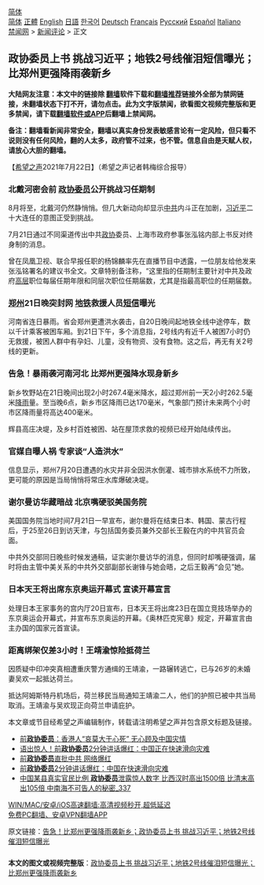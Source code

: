  <!-- 面包屑导航 --> <div class="breadcrumb"><!-- GTranslate: https://gtranslate.io/ -->  <div class="switcher notranslate">  <div class="selected">  <a href="#" onclick="return false;"> 简体</a>  </div>  <div class="option">  <a href="https://www.bannedbook.org" onclick="doGTranslate('zh-CN|zh-CN');jQuery('div.switcher div.selected a').html(jQuery(this).html());return false;" title="简体中文" class="nturl selected"> 简体</a>  <a href="https://www.bannedbook.org/zh-tw/" onclick="doGTranslate('zh-CN|zh-TW');jQuery('div.switcher div.selected a').html(jQuery(this).html());return false;" title="繁體中文" class="nturl"> 正體</a>  <a href="https://www.bannedbook.org/en/" onclick="doGTranslate('zh-CN|en');jQuery('div.switcher div.selected a').html(jQuery(this).html());return false;" title="English" class="nturl"> English</a>  <a href="https://www.bannedbook.org/ja/" onclick="doGTranslate('zh-CN|ja');jQuery('div.switcher div.selected a').html(jQuery(this).html());return false;" title="日本語" class="nturl"> 日語</a>  <a href="https://www.bannedbook.org/ko/" onclick="doGTranslate('zh-CN|ko');jQuery('div.switcher div.selected a').html(jQuery(this).html());return false;" title="한국어" class="nturl"> 한국어</a>  <a href="https://www.bannedbook.org/de/" onclick="doGTranslate('zh-CN|de');jQuery('div.switcher div.selected a').html(jQuery(this).html());return false;" title="Deutsch" class="nturl"> Deutsch</a>  <a href="https://www.bannedbook.org/fr/" onclick="doGTranslate('zh-CN|fr');jQuery('div.switcher div.selected a').html(jQuery(this).html());return false;" title="Français" class="nturl"> Français</a>  <a href="https://www.bannedbook.org/ru/" onclick="doGTranslate('zh-CN|ru');jQuery('div.switcher div.selected a').html(jQuery(this).html());return false;" title="Русский" class="nturl"> Русский</a>  <a href="https://www.bannedbook.org/es/" onclick="doGTranslate('zh-CN|es');jQuery('div.switcher div.selected a').html(jQuery(this).html());return false;" title="Español" class="nturl"> Español</a>  <a href="https://www.bannedbook.org/it/" onclick="doGTranslate('zh-CN|it');jQuery('div.switcher div.selected a').html(jQuery(this).html());return false;" title="Italiano" class="nturl"> Italiano</a>  </div>  </div>      <div class='breadcrumb-sub'><!-- Breadcrumb NavXT 6.3.0 --> <a href="https://www.bannedbook.org/" class="home">禁闻网</a> &gt; <a href="https://www.bannedbook.org/bnews/comments/" class="category">新闻评论</a> &gt; 正文</div></div><h2>政协委员上书 挑战习近平；地铁2号线催泪短信曝光；比郑州更强降雨袭新乡</h2> <p class="notice"><b>大陆网友注意：本文中的链接除 <a href="https://github.com/bannedbook/fanqiang" >翻墙</a>软件下载和<a href="https://github.com/killgcd/justmysocks/blob/master/README.md">翻墙推荐</a>链接外全部为禁网链接，未翻墙状态下打不开，请勿点击。此为文字版禁闻，欲看图文视频完整版和更多禁闻，请下载<a href="https://github.com/bannedbook/fanqiang">翻墙软件或APP</a>后翻墙上禁闻网。</p><p>备注：翻墙看新闻非常安全，翻墙以真实身份发表敏感言论有一定风险，但只看不说则没有任何风险，翻的人太多，政府管不过来，也不管。信息自由是天赋人权，请放心大胆的翻墙。</b></p>  <div class="entry"> <p>【<span class='wp_keywordlink_affiliate'><a href="https://www.soundofhope.org" title="希望之声" target="_blank">希望之声</a></span>2021年7月22日】（希望之声记者韩梅综合报导）</p> <h3><strong>北戴河密会前 <a href="https://www.bannedbook.org/bnews/tag/%E6%94%BF%E5%8D%8F%E5%A7%94%E5%91%98/" class="st_tag internal_tag" rel="tag" title="标签 政协委员 下的日志">政协委员</a>公开挑战习任期制</strong></h3> <p>8月将至，北戴河仍然静悄悄。但几大新动向却显示<a href="https://www.bannedbook.org/bnews/tag/%e4%b8%ad%e5%85%b1/" class="st_tag internal_tag" rel="tag" title="标签 中共 下的日志">中共</a>内斗正在加剧，<a href="https://www.bannedbook.org/bnews/tag/%e4%b9%a0%e8%bf%91%e5%b9%b3/" class="st_tag internal_tag" rel="tag" title="标签 习近平 下的日志">习近平</a>二十大连任的意图正受到挑战。</p> <p>7月21日通过不同渠道传出中共<a href="https://www.bannedbook.org/bnews/tag/%e6%94%bf%e5%8d%8f/" class="st_tag internal_tag" rel="tag" title="标签 政协 下的日志">政协</a>委员、上海市政府参事张泓铭内部上书反对终身制的消息。</p> <p>曾在凤凰卫视、联合早报任职的杨锦麟率先在直播节目中透露，一位朋友给他发来张泓铭署名的建议书全文。文章特别备注称，“这里指的任期制主要针对中共及政府<span class='wp_keywordlink_affiliate'><a href="https://www.bannedbook.org/bnews/ccpdope/" title="中共高层内幕" target="_blank">高层</a></span>职位每届任期年限和同层次职位任期届数，尤其是指最高职位的任期届数。</p>  <h3><strong><a href="https://www.bannedbook.org/bnews/tag/%e9%83%91%e5%b7%9e/" class="st_tag internal_tag" rel="tag" title="标签 郑州 下的日志">郑州</a>21日晚突封网 <a href="https://www.bannedbook.org/bnews/tag/%e5%9c%b0%e9%93%81/" class="st_tag internal_tag" rel="tag" title="标签 地铁 下的日志">地铁</a>救援人员<a href="https://www.bannedbook.org/bnews/tag/%E7%9F%AD%E4%BF%A1/" class="st_tag internal_tag" rel="tag" title="标签 短信 下的日志">短信</a>曝光</strong></h3> <p>河南省连日暴雨。省会郑州更遭洪水袭击，自20日晚间起地铁全线中途停车，数以千计乘客被困车厢。到21日下午，多个消息指，2号线内有近千人被困7小时仍无救援，被困人群中有孕妇、儿童，没有物资、没有食物。这之后，再无有关2号线的更新。</p> <h3><strong>告急！暴雨袭河南河北 比郑州更强降水现身新乡</strong></h3> <p>新乡牧野站在21日晚间出现2小时267.4毫米降水，超过郑州前一天2小时262.5毫米<a href="https://www.bannedbook.org/bnews/tag/%E9%99%8D%E9%9B%A8/" class="st_tag internal_tag" rel="tag" title="标签 降雨 下的日志">降雨</a>量。至当晚6点，新乡市区降雨已达170毫米，气象部门预计未来两个小时市区降雨量将高达400毫米。</p> <p>辉县高庄决堤，及乡村百姓被困、站在屋顶求救的视频已经开始陆续传出。</p> <h3><strong>官媒自曝人祸 专家谈“人造洪水”</strong></h3> <p>信息显示，郑州7月20日遭遇的水灾并非全因洪水倒灌、城市排水系统不力所致，更可能的原因是当局悄悄将常庄水库爆破决堤。</p>  <h3><strong>谢尔曼访华藏暗战 北京嘴硬驳美国务院</strong></h3> <p>美国国务院当地时间7月21日一早宣布，谢尔曼将在结束日本、韩国、蒙古行程后，于25至26日到访天津，与包括国务委员兼外交部长王毅在内的中共官员会面。</p> <p>中共外交部同日晚些时候发通稿，证实谢尔曼访华的消息，但同时却嘴硬强调，届时将由主管中美关系的中共外交部副部长谢锋与她会晤，之后王毅再“会见”她。</p> <h3><strong>日本天王将出席东京奥运开幕式 宣读开幕宣言</strong></h3> <p>处理日本王家事务的宫内厅20日宣布，日本天王将出席23日在国立竞技场举办的东京奥运会开幕式，并宣布东京奥运的开幕。《奥林匹克宪章》规定，开幕宣言由主办国的国家元首宣读。</p> <h3><strong>距离绑架仅差3小时！王靖渝惊险抵荷兰</strong></h3> <p>因质疑中印冲突真相遭重庆警方通缉的王靖渝，一路辗转逃亡，已与26岁的未婚妻吴欢一起抵达荷兰。</p>  <p>抵达阿姆斯特丹机场后，荷兰移民当局通知王靖渝二人，他们的护照已被中共当局取消。王靖渝与吴欢现正向荷兰申请庇护。</p> <p>本文章或节目经希望之声编辑制作，转载请注明希望之声并包含原文标题及链接。 </p> <ul class='op-related-articles' title='相关阅读'> <li><a href='https://www.bannedbook.org/bnews/baitai/20210722/1591902.html' target='_blank'>前<b>政协委员</b>：香港人“哀莫大于心死” 无心顾及中国灾情</a></li> <li><a href='https://www.bannedbook.org/bnews/comments/20210403/1519055.html' target='_blank'>语出惊人！前<b>政协委员</b>2分钟讲话爆红：中国正在快速滑向灾难</a></li> <li><a href='https://www.bannedbook.org/bnews/cbnews/20210403/1519018.html' target='_blank'>前<b>政协委员</b>直批中共 网络爆红</a></li> <li><a href='https://www.bannedbook.org/bnews/cbnews/20210403/1518926.html' target='_blank'>前<b>政协委员</b>2分钟讲话爆红：中国在快速滑向灾难</a></li> <li><a href='https://www.bannedbook.org/bnews/comments/20210315/1505169.html' target='_blank'>中国某县真实官民比例 <b>政协委员</b>泄露惊人数字 比西汉时高出1500倍 比清末高出105倍 中南海不可告人的秘密_337</a></li> </ul> <p class="texttj"> <a href="https://github.com/bannedbook/fanqiang/wiki/V2ray%E6%9C%BA%E5%9C%BA" target="_blank">WIN/MAC/安卓/iOS高速翻墙:高清视频秒开,超低延迟</a><br/> <a href="https://github.com/bannedbook/fanqiang/wiki/%E7%A6%81%E9%97%BB%E7%BD%91%E5%AE%89%E5%8D%93%E7%BF%BB%E5%A2%99%E6%96%B0%E9%97%BBAPP" target="_blank">免费PC翻墙、安卓VPN翻墙APP</a></p><p>原文链接：<a class="src_link"  href="https://www.soundofhope.org/post/528101" target="_blank">告急！比郑州更强降雨袭新乡；政协委员上书 挑战习近平；地铁2号线催泪短信曝光</a></p> <a name='sharetosocial'></a>  <div style="margin-bottom:5px;padding-bottom:5px;clear:both"> <div id="archive-pix-1" class="banner-ads"> <!-- AuctionX Display platform tag START --> <div id="26318x728x90x621x_ADSLOT2" clicktrack="%%CLICK_URL_ESC%%"></div> <!-- AuctionX Display platform tag END --> </div> <div id="archive-pix-2" class="banner-ads"> <!-- AuctionX Display platform tag START --> <div id="26315x300x250x621x_ADSLOT2" clicktrack="%%CLICK_URL_ESC%%"></div> <!-- AuctionX Display platform tag END --> </div> </div>  <div id="archive-pix-1" class="banner-ads"> <!-- AuctionX Display platform tag START --> <div id="26318x728x90x621x_ADSLOT3" clicktrack="%%CLICK_URL_ESC%%"></div> <!-- AuctionX Display platform tag END --> </div> <div><b>本文的图文或视频完整版</b>：<a href='https://www.bannedbook.org/bnews/comments/20210722/1592192.html'>政协委员上书 挑战习近平；地铁2号线催泪短信曝光；比郑州更强降雨袭新乡</a></div>  </div><!--END ENTRY--> 